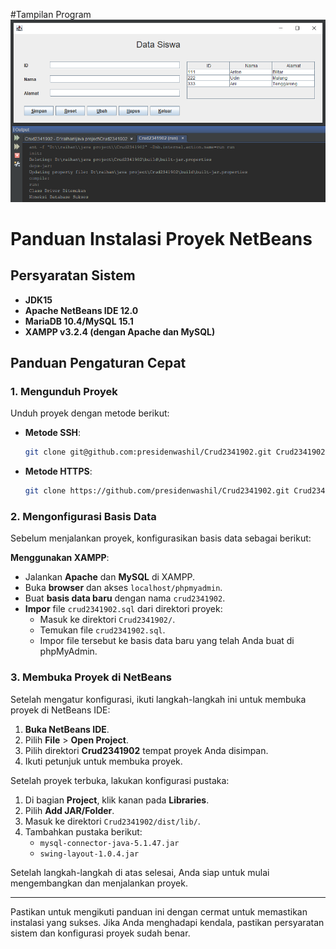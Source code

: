 #Tampilan Program
![Tampilan Program](screenshot/T9_PBO_MALAM_RAIHAN_2341902.png)

# Panduan Instalasi Proyek NetBeans

## Persyaratan Sistem

- **JDK15**
- **Apache NetBeans IDE 12.0**
- **MariaDB 10.4/MySQL 15.1**
- **XAMPP v3.2.4 (dengan Apache dan MySQL)**

## Panduan Pengaturan Cepat

### 1. Mengunduh Proyek

Unduh proyek dengan metode berikut:

- **Metode SSH**:
    ```sh
    git clone git@github.com:presidenwashil/Crud2341902.git Crud2341902
    ```

- **Metode HTTPS**:
    ```sh
    git clone https://github.com/presidenwashil/Crud2341902.git Crud2341902
    ```

### 2. Mengonfigurasi Basis Data

Sebelum menjalankan proyek, konfigurasikan basis data sebagai berikut:

**Menggunakan XAMPP**:
- Jalankan **Apache** dan **MySQL** di XAMPP.
- Buka **browser** dan akses `localhost/phpmyadmin`.
- Buat **basis data baru** dengan nama `crud2341902`.
- **Impor** file `crud2341902.sql` dari direktori proyek:
    - Masuk ke direktori `Crud2341902/`.
    - Temukan file `crud2341902.sql`.
    - Impor file tersebut ke basis data baru yang telah Anda buat di phpMyAdmin.

### 3. Membuka Proyek di NetBeans

Setelah mengatur konfigurasi, ikuti langkah-langkah ini untuk membuka proyek di NetBeans IDE:

1. **Buka NetBeans IDE**.
2. Pilih **File** > **Open Project**.
3. Pilih direktori **Crud2341902** tempat proyek Anda disimpan.
4. Ikuti petunjuk untuk membuka proyek.

Setelah proyek terbuka, lakukan konfigurasi pustaka:

1. Di bagian **Project**, klik kanan pada **Libraries**.
2. Pilih **Add JAR/Folder**.
3. Masuk ke direktori `Crud2341902/dist/lib/`.
4. Tambahkan pustaka berikut:
    - `mysql-connector-java-5.1.47.jar`
    - `swing-layout-1.0.4.jar`

Setelah langkah-langkah di atas selesai, Anda siap untuk mulai mengembangkan dan menjalankan proyek.

---

Pastikan untuk mengikuti panduan ini dengan cermat untuk memastikan instalasi yang sukses. Jika Anda menghadapi kendala, pastikan persyaratan sistem dan konfigurasi proyek sudah benar.
